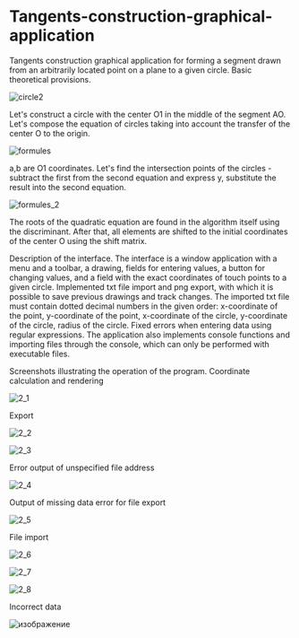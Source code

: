 # Tangents-construction-graphical-application
Tangents construction graphical application for forming a segment drawn from an arbitrarily located point on a plane to a given circle.
Basic theoretical provisions.

![circle2](https://user-images.githubusercontent.com/103432419/212697201-a13aa44b-0818-4d94-9de6-197cee136803.png)

Let's construct a circle with the center O1 in the middle of the segment AO. Let's compose the equation of circles taking into account the transfer of the center O to the origin.

![formules](https://user-images.githubusercontent.com/103432419/212696639-8291403a-2b47-4285-8722-11a6ea917979.jpg)

a,b are O1 coordinates.
Let's find the intersection points of the circles - subtract the first from the second equation and express y, substitute the result into the second equation.

![formules_2](https://user-images.githubusercontent.com/103432419/212697584-b13de1a5-8ec1-4865-8957-f25473081053.jpg)

The roots of the quadratic equation are found in the algorithm itself using the discriminant. After that, all elements are shifted to the initial coordinates of the center O using the shift matrix.

Description of the interface.
The interface is a window application with a menu and a toolbar, a drawing, fields for entering values, a button for changing values, and a field with the exact coordinates of touch points to a given circle. Implemented txt file import and png export, with which it is possible to save previous drawings and track changes. The imported txt file must contain dotted decimal numbers in the given order: x-coordinate of the point, y-coordinate of the point, x-coordinate of the circle, y-coordinate of the circle, radius of the circle.
Fixed errors when entering data using regular expressions.
The application also implements console functions and importing files through the console, which can only be performed with executable files.

Screenshots illustrating the operation of the program.
Coordinate calculation and rendering

![2_1](https://user-images.githubusercontent.com/103432419/212704096-a04095cc-9eca-4c86-8bdf-61ce3813317a.png)

Export

![2_2](https://user-images.githubusercontent.com/103432419/212704213-0dda61fa-aa67-4457-b5df-376032280666.png)



![2_3](https://user-images.githubusercontent.com/103432419/212704697-ec639deb-996c-4d0e-8c22-41fa7a25a9e1.png)

Error output of unspecified file address

![2_4](https://user-images.githubusercontent.com/103432419/212704938-bce8391d-f8fc-4f1d-a951-eddd162deb10.png)

Output of missing data error for file export

![2_5](https://user-images.githubusercontent.com/103432419/212705165-71743c67-9943-43d5-8162-c1712ec84022.png)

File import

![2_6](https://user-images.githubusercontent.com/103432419/212705380-e62d2220-1d1b-4c6a-b145-52e6ae920300.png)

![2_7](https://user-images.githubusercontent.com/103432419/212705501-11d8c845-988b-4372-acbe-a9af1c3a31c3.png)

![2_8](https://user-images.githubusercontent.com/103432419/212705599-1163ae6f-4c38-4059-8f0b-5b7ec519697b.png)

Incorrect data

![изображение](https://user-images.githubusercontent.com/103432419/212706033-130dd795-164f-4a45-bfce-4430ec753169.png)







